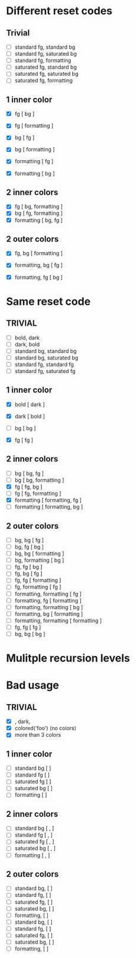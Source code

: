 Different reset codes
=====================

## Trivial
- [ ] standard fg, standard bg
- [ ] standard fg, saturated bg
- [ ] standard fg, formatting
- [ ] saturated fg, standard bg
- [ ] saturated fg, saturated bg
- [ ] saturated fg, formatting

## 1 inner color
- [x] fg [ bg ]
- [x] fg [ formatting ]
- [x] bg [ fg ]
- [x] bg [ formatting ]
- [x] formatting [ fg ]
- [x] formatting [ bg ]


## 2 inner colors
- [x] fg [ bg, formatting ]
- [x] bg [ fg, formatting ]
- [x] formatting [ bg, fg ]

## 2 outer colors
- [x] fg, bg [ formatting ]
- [x] formatting, bg [ fg ]
- [x] formatting, fg [ bg ]


Same reset code
===============

## TRIVIAL
- [ ] bold, dark
- [ ] dark, bold
- [ ] standard bg, standard bg
- [ ] standard bg, saturated bg
- [ ] standard fg, standard fg
- [ ] standard fg, saturated fg

## 1 inner color
- [x] bold [ dark ]
- [x] dark [ bold ]
- [ ] bg [ bg ]
- [x] fg [ fg ]


## 2 inner colors
- [ ] bg [ bg, fg ]
- [ ] bg [ bg, formatting ]
- [x] fg [ fg, bg ]
- [ ] fg [ fg, formatting ]
- [x] formatting [ formatting, fg ]
- [ ] formatting [ formatting, bg ]

## 2 outer colors
- [ ] bg, bg [ fg ]
- [ ] bg, fg [ bg ]
- [ ] bg, bg [ formatting ]
- [ ] bg, formatting [ bg ]
- [ ] fg, fg [ bg ]
- [ ] fg, bg [ fg ]
- [ ] fg, fg [ formatting ]
- [ ] fg, formatting [ fg ]
- [ ] formatting, formatting [ fg ]
- [ ] formatting, fg [ formatting ]
- [ ] formatting, formatting [ bg ]
- [ ] formatting, bg [ formatting ]
- [ ] formatting, formatting [ formatting ]
- [ ] fg, fg [ fg ]
- [ ] bg, bg [ bg ]

# Mulitple recursion levels

Bad usage
=========

## TRIVIAL
- [x] <color>, dark, <same color>
- [x] colored('foo') (no colors)
- [x] more than 3 colors

## 1 inner color
- [ ] standard bg [ <same color> ]
- [ ] standard fg [ <same color> ]
- [ ] saturated fg [ <same color> ]
- [ ] saturated bg [ <same color> ]
- [ ] formatting [ <same color> ]

## 2 inner colors
- [ ] standard bg [ <random>, <same color> ]
- [ ] standard fg [ <random>, <same color> ]
- [ ] saturated fg [ <random>, <same color> ]
- [ ] saturated bg [ <random>, <same color> ]
- [ ] formatting [ <random>, <same color> ]

## 2 outer colors
- [ ] standard bg, <random> [ <same color> ]
- [ ] standard fg, <random> [ <same color> ]
- [ ] saturated fg, <random> [ <same color> ]
- [ ] saturated bg, <random> [ <same color> ]
- [ ] formatting, <random> [ <same color> ]
- [ ] standard bg, <same color> [ <random> ]
- [ ] standard fg, <same color> [ <random> ]
- [ ] saturated fg, <same color> [ <random> ]
- [ ] saturated bg, <same color> [ <random> ]
- [ ] formatting, <same color> [ <random> ]